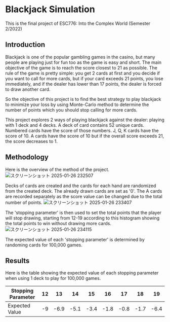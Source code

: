 # Blackjack Simulation
This is the final project of ESC776: Into the Complex World (Semester 2/2022)

## Introduction
Blackjack is one of the popular gambling games in the casino, but many people are playing just for fun too as the game is easy and short. The main objective of the game is to reach the score closest to 21 as possible. The rule of the game is pretty simple: you get 2 cards at first and you decide if you want to call for more cards, but if your card exceeds 21 points, you lose immediately, and if the dealer has lower than 17 points, the dealer is forced to draw another card.

So the objective of this project is to find the best strategy to play blackjack to minimize your loss by using Monte-Carlo method to determine the number of points which you should stop calling for more cards.

This project explores 2 ways of playing blackjack against the dealer: playing with 1 deck and 4 decks. A deck of card contains 52 unique cards. Numbered cards have the score of those numbers. J, Q, K cards have the score of 10. A cards have the score of 10 but if the overall score exceeds 21, the score decreases to 1.

## Methodology
Here is the overview of the method of the project.
![スクリーンショット 2025-01-26 232507](https://github.com/user-attachments/assets/f8dff2c3-e7bd-4d5e-895b-e8ad2034da11)

Decks of cards are created and the cards for each hand are randomized from the created deck. The already drawn cards are set as '0'. The A cards are recorded separately as the score value can be changed due to the total number of points.
![スクリーンショット 2025-01-26 233407](https://github.com/user-attachments/assets/cb38e833-9b19-4368-960b-63ad640dfa75)

The 'stopping parameter' is then used to set the total points that the player will stop drawing, starting from 12-19 according to this histogram showing the total points to win without drawing more cards.
![スクリーンショット 2025-01-26 234115](https://github.com/user-attachments/assets/00ab01f4-9f06-46a7-bc7a-713c0e4dfbfb)

The expected value of each 'stopping parameter' is determined by randoming cards for 100,000 games.

## Results
Here is the table showing the expected value of each stopping parameter when using 1 deck to play for 100,000 games.

| Stopping Parameter | 12 | 13 | 14 | 15 | 16 | 17 | 18 | 19 |
| ------------------ | --- | --- | --- | --- | --- | --- | --- | --- |
| Expected Value | -9 | -6.9 | -5.1 | -3.4 | -1.8 | -0.8 | -1.7 | -6.4 |

